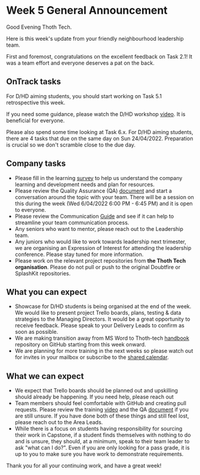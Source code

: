 # Week 5 General Announcement

Good Evening Thoth Tech.

Here is this week's update from your friendly neighbourhood leadership team.

First and foremost, congratulations on the excellent feedback on Task 2.1! It
was a team effort and everyone deserves a pat on the back.

## OnTrack tasks

For D/HD aiming students, you should start working on Task 5.1 retrospective
this week.

If you need some guidance, please watch the D/HD workshop
[video](https://deakin365.sharepoint.com/:v:/r/sites/ThothTech2/Shared%20Documents/General/Recordings/2-4-22%20D-HD%20Workshop.mp4?csf=1&web=1&e=0Tomse).
It is beneficial for everyone.

Please also spend some time looking at Task 6.x. For D/HD aiming students, there
are 4 tasks that due on the same day on Sun 24/04/2022. Preparation is crucial
so we don't scramble close to the due day.

## Company tasks

- Please fill in the learning
  [survey](https://forms.office.com/Pages/ResponsePage.aspx?id=7Hgj0IgW1UaFQBwotfRw9pxmFQ5mP6pJsCNkD-HdouBUNUVBVlBEMlVTT0RKWkdVNTJOT0o5MTNMTSQlQCN0PWcu)
  to help us understand the company learning and development needs and plan for
  resources.
- Please review the Quality Assurance (QA)
  [document](https://github.com/thoth-tech/handbook/blob/main/docs/processes/quality-assurance/quality-assurance-overview.md)
  and start a conversation around the topic with your team. There will be a
  session on this during the week (Wed 6/04/2022 6:00 PM - 6:45 PM) and it is
  open to everyone.
- Please review the Communication
  [Guide](https://github.com/thoth-tech/handbook/blob/main/docs/communication/communication.md)
  and see if it can help to streamline your team communication process.
- Any seniors who want to mentor, please reach out to the Leadership team.
- Any juniors who would like to work towards leadership next trimester, we are
  organising an Expression of Interest for attending the leadership conference.
  Please stay tuned for more information.
- Please work on the relevant project repositories from **the Thoth Tech
  organisation**. Please do not pull or push to the original Doubtfire or
  SplashKit repositories.

## What you can expect

- Showcase for D/HD students is being organised at the end of the week. We would
  like to present project Trello boards, plans, testing & data strategies to the
  Managing Directors. It would be a great opportunity to receive feedback.
  Please speak to your Delivery Leads to confirm as soon as possible.
- We are making transition away from MS Word to Thoth-tech
  [handbook](https://github.com/thoth-tech/handbook) repository on GitHub
  starting from this week onward.
- We are planning for more training in the next weeks so please watch out for
  invites in your mailbox or subscribe to the
  [shared calendar](https://outlook.office.com/calendar/group/deakin365.onmicrosoft.com/_thoth-tech/view/month).

## What we can expect

- We expect that Trello boards should be planned out and upskilling should
  already be happening. If you need help, please reach out
- Team members should feel comfortable with GitHub and creating pull requests.
  Please review the training
  [video](https://deakin365.sharepoint.com/:v:/r/sites/ThothTech2/Shared%20Documents/General/Recordings/24-3-22%20Github%20Repos%20QnA.mp4?csf=1&web=1&e=Pa3Hh0)
  and the QA
  [document](https://github.com/thoth-tech/handbook/blob/main/docs/processes/quality-assurance/quality-assurance-overview.md)
  if you are still unsure. If you have done both of these things and still feel
  lost, please reach out to the Area Leads.
- While there is a focus on students having responsibility for sourcing their
  work in Capstone, if a student finds themselves with nothing to do and is
  unsure, they should, at a minimum, speak to their team leader to ask "what can
  I do?". Even if you are only looking for a pass grade, it is up to you to make
  sure you have work to demonstrate requirements.

Thank you for all your continuing work, and have a great week!
